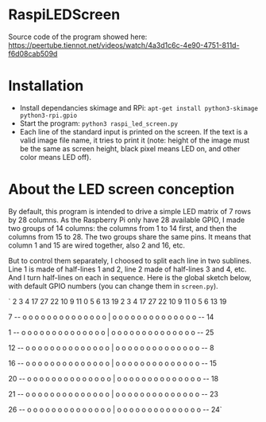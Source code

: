 # RaspiLEDScreen
Source code of the program showed here: https://peertube.tiennot.net/videos/watch/4a3d1c6c-4e90-4751-811d-f6d08cab509d

# Installation
  - Install dependancies skimage and RPi: `apt-get install python3-skimage python3-rpi.gpio`
  - Start the program: `python3 raspi_led_screen.py`
  - Each line of the standard input is printed on the screen. If the text is a valid image file name, it tries to print it (note: height of the image must be the same as screen height, black pixel means LED on, and other color means LED off).

# About the LED screen conception
By default, this program is intended to drive a simple LED matrix of 7 rows by 28 columns. As the Raspberry Pi only have 28 available GPIO, I made two groups of 14 columns: the columns from 1 to 14 first, and then the columns from 15 to 28. The two groups share the same pins. It means that column 1 and 15 are wired together, also 2 and 16, etc.

But to control them separately, I choosed to split each line in two sublines. Line 1 is made of half-lines 1 and 2, line 2 made of half-lines 3 and 4, etc. And I turn half-lines on each in sequence. Here is the global sketch below, with default GPIO numbers (you can change them in `screen.py`).

`       2  3  4  17 27 22 10 9  11 0  5  6  13 19  2  3  4  17 27 22 10 9  11 0  5  6  13 19

  7 --  o  o  o  o  o  o  o  o  o  o  o  o  o  o | o  o  o  o  o  o  o  o  o  o  o  o  o  o  -- 14
  
  1 --  o  o  o  o  o  o  o  o  o  o  o  o  o  o | o  o  o  o  o  o  o  o  o  o  o  o  o  o  -- 25
  
 12 --  o  o  o  o  o  o  o  o  o  o  o  o  o  o | o  o  o  o  o  o  o  o  o  o  o  o  o  o  -- 8
 
 16 --  o  o  o  o  o  o  o  o  o  o  o  o  o  o | o  o  o  o  o  o  o  o  o  o  o  o  o  o  -- 15
 
 20 --  o  o  o  o  o  o  o  o  o  o  o  o  o  o | o  o  o  o  o  o  o  o  o  o  o  o  o  o  -- 18
 
 21 --  o  o  o  o  o  o  o  o  o  o  o  o  o  o | o  o  o  o  o  o  o  o  o  o  o  o  o  o  -- 23
 
 26 --  o  o  o  o  o  o  o  o  o  o  o  o  o  o | o  o  o  o  o  o  o  o  o  o  o  o  o  o  -- 24`
